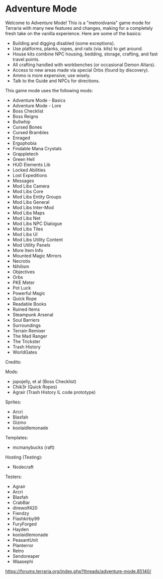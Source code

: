 # Adventure Mode
Welcome to Adventure Mode! This is a "metroidvania" game mode for Terraria with many new features and changes, making for a completely fresh take on the vanilla experience. Here are some of the basics:
- Building and digging disabled (some exceptions).
- Use platforms, planks, ropes, and rails (via. kits) to get around.
- House kits combine NPC housing, bedding, storage, crafting, and fast travel points.
- All crafting handled with workbenches (or occasional Demon Altars).
- Access to new areas made via special Orbs (found by discovery).
- Ammo is more expensive; use wisely.
- Talk to the Guide and NPCs for directions.



This game mode uses the following mods:
- Adventure Mode - Basics
- Adventure Mode - Lore
- Boss Checklist
- Boss Reigns
- Bullwhip
- Cursed Bones
- Cursed Brambles
- Enraged
- Ergophobia
- Findable Mana Crystals
- Grappletech
- Green Hell
- HUD Elements Lib
- Locked Abilities
- Lost Expeditions
- Messages
- Mod Libs Camera
- Mod Libs Core
- Mod Libs Entity Groups
- Mod Libs General
- Mod Libs Inter-Mod
- Mod Libs Maps
- Mod Libs Net
- Mod Libs NPC Dialogue
- Mod Libs Tiles
- Mod Libs UI
- Mod Libs Utility Content
- Mod Utility Panels
- More Item Info
- Mounted Magic Mirrors
- Necrotis
- Nihilism
- Objectives
- Orbs
- PKE Meter
- Pot Luck
- Powerful Magic
- Quick Rope
- Readable Books
- Ruined Items
- Steampunk Arsenal
- Soul Barriers
- Surroundings
- Terrain Remixer
- The Mad Ranger
- The Trickster
- Trash History
- WorldGates


Credits:

Mods:
- jopojelly, et al (Boss Checklist)
- Chik3r (Quick Ropes)
- Agrair (Trash History IL code prototype)

Sprites:
- Arcri
- Blasfah
- Gizmo
- koolaidlemonade

Templates:
- mcmanybucks (raft)

Hosting (Testing):
- Nodecraft

Testers:
- Agrair
- Arcri
- Blasfah
- CrabBar
- direwolf420
- Fiendzy
- Flashkirby99
- FuryForged
- Hayden
- koolaidlemonade
- PeasantUnit
- Planterror
- Retro
- Sendoreaper
- Waasephi

https://forums.terraria.org/index.php?threads/adventure-mode.85140/
